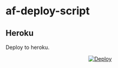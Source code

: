 # af-deploy-script

<!-- ## Railway

[![Deploy on Railway](https://railway.app/button.svg)](https://railway.app/new/template?template=)
<br> -->

## Heroku

Deploy to heroku.
<p align="center">
<a href="https://heroku.com/deploy?template=https://github.com/afnanplk/Adv-Auto">
  <img src="https://www.herokucdn.com/deploy/button.svg" alt="Deploy">
</a>
</p>

